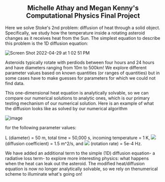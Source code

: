 ## <center> Michelle Athay and Megan Kenny's Computational Physics Final Project


  Here we solve Stoke's 2nd problem: diffusion of heat through a solid object. Specifically, we study how the temperature inside a rotating asteroid changes as it receives heat from the Sun. The simplest equation to describe this problem is the 1D diffusion equation:
 
  
![Screen Shot 2022-04-29 at 1 02 51 PM](https://user-images.githubusercontent.com/70778637/166009685-9d6fa15b-c445-4053-821b-a31024d33d66.png)

Asteroids typically rotate with perdiods between four hours and 24 hours and have diameters ranging from 10m to 500km! We explore different parameter values based on known quantities (or ranges of quantities) but in some cases have to make  guesses for parameters for which we could not find data. 
  
This one-dimensional heat equation is analytically solvable, so we can compare our numerical solutions to analytic ones, which is our primary testing mechanism of our numerical solution. Here is an example of what the diffusion looks like as solved by our numerical algorithm
  
![image](https://user-images.githubusercontent.com/70778637/166007559-bdb98aab-229a-4e19-9c44-7cb6c411be21.png)

for the following parameter values:
  
L (diameter) = 50 m, total time = 50,000 s, incoming temperature = 1 K, <img src="https://render.githubusercontent.com/render/math?math=\kappa"> (diffusion coefficient) = 1.5 m^2/s, and <img src="https://render.githubusercontent.com/render/math?math=\omega"> (rotation rate) = 5e-4 Hz.
  
We have added an additional term to the simple (1D) diffusion equation- a radiative loss term- to explore more interesting physics: what happens when the heat can leak out the asteroid. The modified heat/diffusion equation is now no longer analytically solvable, so we rely on thenumerical scheme to illuminate what's going on! 
  
  
  

